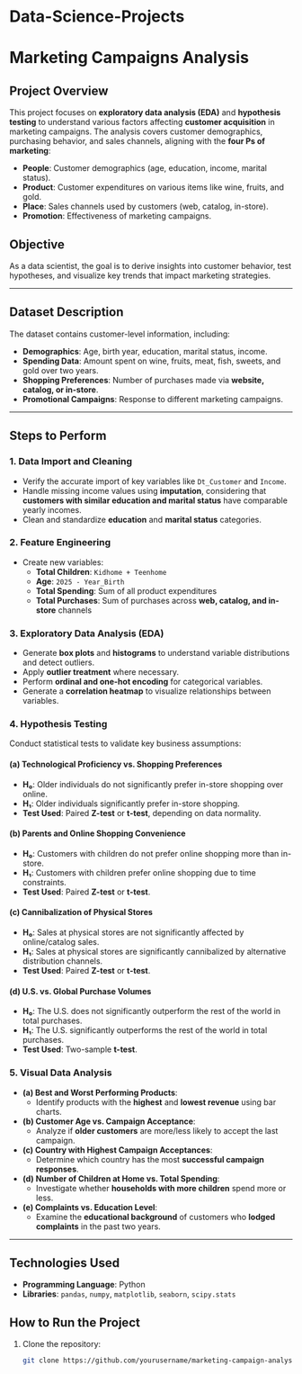 # Data-Science-Projects

# Marketing Campaigns Analysis  

## **Project Overview**  
This project focuses on **exploratory data analysis (EDA)** and **hypothesis testing** to understand various factors affecting **customer acquisition** in marketing campaigns. The analysis covers customer demographics, purchasing behavior, and sales channels, aligning with the **four Ps of marketing**:  
- **People**: Customer demographics (age, education, income, marital status).  
- **Product**: Customer expenditures on various items like wine, fruits, and gold.  
- **Place**: Sales channels used by customers (web, catalog, in-store).  
- **Promotion**: Effectiveness of marketing campaigns.  

## **Objective**  
As a data scientist, the goal is to derive insights into customer behavior, test hypotheses, and visualize key trends that impact marketing strategies.  

---

## **Dataset Description**  
The dataset contains customer-level information, including:  
- **Demographics**: Age, birth year, education, marital status, income.  
- **Spending Data**: Amount spent on wine, fruits, meat, fish, sweets, and gold over two years.  
- **Shopping Preferences**: Number of purchases made via **website, catalog, or in-store**.  
- **Promotional Campaigns**: Response to different marketing campaigns.  

---

## **Steps to Perform**  

### **1. Data Import and Cleaning**  
- Verify the accurate import of key variables like `Dt_Customer` and `Income`.  
- Handle missing income values using **imputation**, considering that **customers with similar education and marital status** have comparable yearly incomes.  
- Clean and standardize **education** and **marital status** categories.  

### **2. Feature Engineering**  
- Create new variables:  
  - **Total Children**: `Kidhome + Teenhome`  
  - **Age**: `2025 - Year_Birth`  
  - **Total Spending**: Sum of all product expenditures  
  - **Total Purchases**: Sum of purchases across **web, catalog, and in-store** channels  

### **3. Exploratory Data Analysis (EDA)**  
- Generate **box plots** and **histograms** to understand variable distributions and detect outliers.  
- Apply **outlier treatment** where necessary.  
- Perform **ordinal and one-hot encoding** for categorical variables.  
- Generate a **correlation heatmap** to visualize relationships between variables.  

### **4. Hypothesis Testing**  
Conduct statistical tests to validate key business assumptions:  

#### **(a) Technological Proficiency vs. Shopping Preferences**  
- **H₀**: Older individuals do not significantly prefer in-store shopping over online.  
- **H₁**: Older individuals significantly prefer in-store shopping.  
- **Test Used**: Paired **Z-test** or **t-test**, depending on data normality.  

#### **(b) Parents and Online Shopping Convenience**  
- **H₀**: Customers with children do not prefer online shopping more than in-store.  
- **H₁**: Customers with children prefer online shopping due to time constraints.  
- **Test Used**: Paired **Z-test** or **t-test**.  

#### **(c) Cannibalization of Physical Stores**  
- **H₀**: Sales at physical stores are not significantly affected by online/catalog sales.  
- **H₁**: Sales at physical stores are significantly cannibalized by alternative distribution channels.  
- **Test Used**: Paired **Z-test** or **t-test**.  

#### **(d) U.S. vs. Global Purchase Volumes**  
- **H₀**: The U.S. does not significantly outperform the rest of the world in total purchases.  
- **H₁**: The U.S. significantly outperforms the rest of the world in total purchases.  
- **Test Used**: Two-sample **t-test**.  

### **5. Visual Data Analysis**  
- **(a) Best and Worst Performing Products**:  
  - Identify products with the **highest** and **lowest revenue** using bar charts.  
- **(b) Customer Age vs. Campaign Acceptance**:  
  - Analyze if **older customers** are more/less likely to accept the last campaign.  
- **(c) Country with Highest Campaign Acceptances**:  
  - Determine which country has the most **successful campaign responses**.  
- **(d) Number of Children at Home vs. Total Spending**:  
  - Investigate whether **households with more children** spend more or less.  
- **(e) Complaints vs. Education Level**:  
  - Examine the **educational background** of customers who **lodged complaints** in the past two years.  

---

## **Technologies Used**  
- **Programming Language**: Python  
- **Libraries**: `pandas`, `numpy`, `matplotlib`, `seaborn`, `scipy.stats`  

## **How to Run the Project**  
1. Clone the repository:  
   ```bash
   git clone https://github.com/yourusername/marketing-campaign-analysis.git
